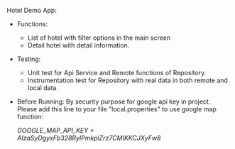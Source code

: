 Hotel Demo App:
- Functions:
    + List of hotel with filter options in the main screen
    + Detail hotel with detail information.
    
- Testing:
    + Unit test for Api Service and Remote functions of Repository.
    + Instrumentation test for Repository with real data in both remote and local data.

- Before Running:
    By security purpose for google api key in project. Please add this line to your file "local.properties" to use google map function:

    _GOOGLE_MAP_API_KEY = AIzaSyDgyxFb328RylPmkplZrz7CMIKKCJXyFw8_
